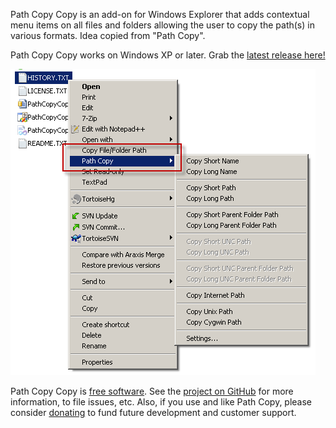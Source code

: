 Path Copy Copy is an add-on for Windows Explorer that adds contextual menu items on all files and folders allowing the user to copy the path(s) in various formats. Idea copied from "Path Copy".

Path Copy Copy works on Windows XP or later. Grab the [latest release here!](https://github.com/clechasseur/pathcopycopy/releases/latest)

![The Path Copy Copy contextual menu items](PathCopyCopyContextualMenu.png)

Path Copy Copy is [free software](https://github.com/clechasseur/pathcopycopy/blob/master/LICENSE). See the [project on GitHub](https://github.com/clechasseur/pathcopycopy) for more information, to file issues, etc. Also, if you use and like Path Copy, please consider [donating](https://www.paypal.com/cgi-bin/webscr?cmd=_donations&business=LM5B9WNTH4KN4&lc=CA&item_name=Charles%20Lechasseur&item_number=PathCopyCopy&currency_code=CAD&bn=PP%2dDonationsBF%3abtn_donateCC_LG%2egif%3aNonHosted) to fund future development and customer support.
